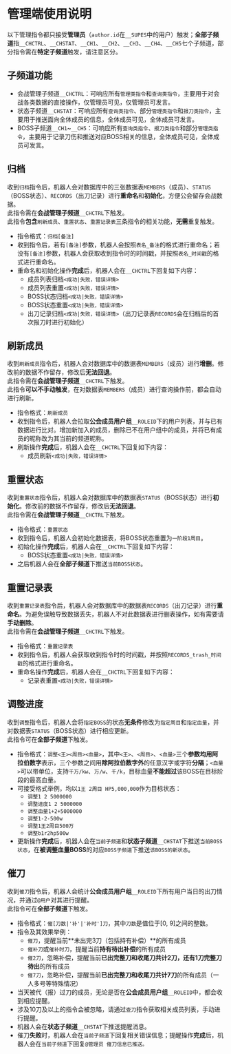 # 管理端使用说明
以下管理指令都只接受**管理员**（`author.id`在`__SUPES`中的用户）触发；**全部子频道**指`__CHCTRL`、`__CHSTAT`、`__CH1`、`__CH2`、`__CH3`、`__CH4`、`__CH5`七个子频道，部分指令需在**特定子频道**触发，请注意区分。

## 子频道功能
- 会战管理子频道`__CHCTRL`：可响应所有`管理类指令`和`查询类指令`，主要用于对会战各类数据的直接操作，仅管理员可见，仅管理员可发言。
- 状态子频道`__CHSTAT`：可响应所有`查询类指令`、部分`管理类指令`和`报刀类指令`，主要用于推送面向全体成员的信息，全体成员可见，全体成员可发言。
- BOSS子频道`__CH1`\~`__CH5`：可响应所有`查询类指令`、`报刀类指令`和部分`管理类指令`，主要用于记录刀伤和推送对应BOSS相关的信息，全体成员可见，全体成员可发言。

## 归档
收到`归档`指令后，机器人会对数据库中的三张数据表`MEMBERS`（成员）、`STATUS`（BOSS状态）、`RECORDS`（出刀记录）进行**重命名**和**初始化**，方便公会留存会战数据。<br>
此指令需在**会战管理子频道**`__CHCTRL`下触发。<br>
此指令**包含**`刷新成员`、`重置状态`、`重置记录表`三条指令的相关功能，**无需**重复触发。
- 指令格式：`归档[备注]`
- 收到指令后，若有`[备注]`参数，机器人会按照`表名_备注`的格式进行重命名；若没有`[备注]`参数，机器人会获取收到指令时的时间戳，并按照`表名_时间戳`的格式进行重命名。
- 重命名和初始化操作**完成**后，机器人会在`__CHCTRL`下回复如下内容：
	- 成员列表归档`<成功|失败，错误详情>`
	- 成员列表重置`<成功|失败，错误详情>`
	- BOSS状态归档`<成功|失败，错误详情>`
	- BOSS状态重置`<成功|失败，错误详情>`
	- 出刀记录归档`<成功|失败，错误详情>`（出刀记录表`RECORDS`会在归档后的首次报刀时进行初始化）

## 刷新成员
收到`刷新成员`指令后，机器人会对数据库中的数据表`MEMBERS`（成员）进行**增删**。修改前的数据不作留存，修改后**无法回退**。<br>
此指令需在**会战管理子频道**`__CHCTRL`下触发。<br>
此指令**可以不手动触发**，在对数据表`MEMBERS`（成员）进行查询操作前，都会自动进行刷新。
- 指令格式：`刷新成员`
- 收到指令后，机器人会拉取**公会成员用户组**`__ROLEID`下的用户列表，并与已有数据进行比对。增加新加入的成员，删除已不在用户组中的成员，并将已有成员的昵称改为其当前的频道昵称。
- 刷新操作**完成**后，机器人会在`__CHCTRL`下回复如下内容：
	- 成员刷新`<成功|失败，错误详情>`

## 重置状态
收到`重置状态`指令后，机器人会对数据库中的数据表`STATUS`（BOSS状态）进行**初始化**。修改前的数据不作留存，修改后**无法回退**。<br>
此指令需在**会战管理子频道**`__CHCTRL`下触发。
- 指令格式：`重置状态`
- 收到指令后，机器人会初始化数据表，将BOSS状态重置为`一阶段1周目`。
- 初始化操作**完成**后，机器人会在`__CHCTRL`下回复如下内容：
	- BOSS状态重置`<成功|失败，错误详情>`
- 之后机器人会在**全部子频道**下推送`当前BOSS状态`。

## 重置记录表
收到`重置记录表`指令后，机器人会对数据库中的数据表`RECORDS`（出刀记录）进行**重命名**。为避免误触导致数据丢失，机器人不对此数据表进行删表操作，如有需要请**手动删除**。<br>
此指令需在**会战管理子频道**`__CHCTRL`下触发。
- 指令格式：`重置记录表`
- 收到指令后，机器人会获取收到指令时的时间戳，并按照`RECORDS_trash_时间戳`的格式进行重命名。
- 重命名操作**完成**后，机器人会在`__CHCTRL`下回复如下内容：
	- 记录表重置`<成功|失败，错误详情>`

## 调整进度
收到`调整`指令后，机器人会将`指定BOSS`的状态**无条件**修改为`指定周目`和`指定血量`，并对数据表`STATUS`（BOSS状态）进行相应更新。<br>
此指令可在**全部子频道**下触发。
- 指令格式：`调整<王><周目><血量>`，其中`<王>`、`<周目>`、`<血量>`三个**参数均用阿拉伯数字**表示，三个参数之间用**除阿拉伯数字外**的任意汉字或字符**分隔**；`<血量>`可以带单位，支持`千万/kw`、`万/w`、`千/k`，目标血量**不能超过**该BOSS在目标阶段的最高血量。
- 可接受格式举例，均以`1王 2周目 HP5,000,000`作为目标状态：
	- `调整1 2 5000000`
	- `调整进度1 2 5000000`
	- `调整血量1+2+5000000`
	- `调整1-2-500w`
	- `调整1王2周目500万`
	- `调整b1r2hp500w`
- 更新操作**完成**后，机器人会在`当前子频道`和**状态子频道**`__CHSTAT`下推送`当前BOSS状态`，在**被调整血量BOSS**的对应`BOSS子频道`下推送`该BOSS的新状态`。

## 催刀
收到`催刀`指令后，机器人会统计**公会成员用户组**`__ROLEID`下所有用户当日的出刀情况，并通过`@用户`对其进行提醒。<br>
此指令可在**全部子频道**下触发。
- 指令格式：`催[刀数|'补'|'补时']刀`，其中`刀数`是值位于[0, 9]之间的整数。
- 指令及其效果举例：
	- `催刀`，提醒当前**未出完3刀（包括持有补偿）**的所有成员
	- `催补刀`或`催补时刀`，提醒当前**持有待出补偿**的所有成员
	- `催2刀`，忽略补偿，提醒当前**已出完整刀和收尾刀共计2刀，还有1刀完整刀待出**的所有成员
	- `催7刀`，忽略补偿，提醒当前**已出完整刀和收尾刀共计7刀**的所有成员（一人多号等特殊情况）
- 当天被代（报）过刀的成员，无论是否在**公会成员用户组**`__ROLEID`中，都会收到相应提醒。
- 涉及10刀及以上的指令会被忽略，请通过`查刀`指令获取相关成员列表，手动进行提醒。
- 机器人会在**状态子频道**`__CHSTAT`下推送提醒消息。
- 催刀**失败**时，机器人会在`当前子频道`下回复相关错误信息；提醒操作**完成**后，机器人会在`当前子频道`下回复`@管理员 催刀信息已推送。`